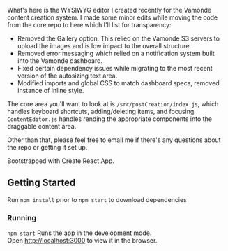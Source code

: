 What's here is the WYSIWYG editor I created recently for the Vamonde content creation system. I made some minor edits while moving the code from the core repo to here which I'll list for transparency:

* Removed the Gallery option. This relied on the Vamonde S3 servers to upload the images and is low impact to the overall structure.
* Removed error messaging which relied on a notification system built into the Vamonde dashboard.
* Fixed certain dependency issues while migrating to the most recent version of the autosizing text area.
* Modified imports and global CSS to match dashboard specs, removed instance of inline style.

The core area you'll want to look at is `/src/postCreation/index.js`, which handles keyboard shortcuts, adding/deleting items, and focusing. `ContentEditor.js` handles rending the appropriate components into the draggable content area.

Other than that, please feel free to email me if there's any questions about the repo or getting it set up.

Bootstrapped with Create React App.

## Getting Started

Run `npm install` prior to `npm start` to download dependencies

### Running

`npm start` Runs the app in the development mode.<br />
Open [http://localhost:3000](http://localhost:3000) to view it in the browser.


